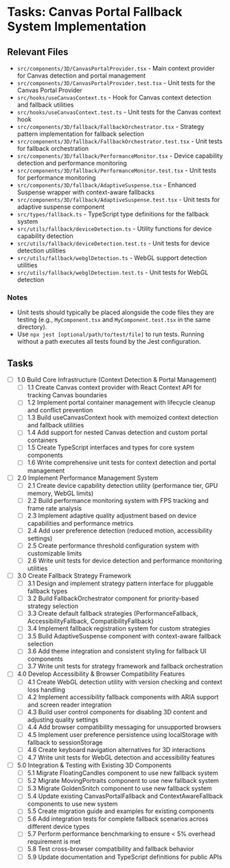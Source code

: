 # Tasks: Canvas Portal Fallback System Implementation

## Relevant Files

- `src/components/3D/CanvasPortalProvider.tsx` - Main context provider for Canvas detection and portal management
- `src/components/3D/CanvasPortalProvider.test.tsx` - Unit tests for the Canvas Portal Provider
- `src/hooks/useCanvasContext.ts` - Hook for Canvas context detection and fallback utilities
- `src/hooks/useCanvasContext.test.ts` - Unit tests for the Canvas context hook
- `src/components/3D/fallback/FallbackOrchestrator.tsx` - Strategy pattern implementation for fallback selection
- `src/components/3D/fallback/FallbackOrchestrator.test.tsx` - Unit tests for fallback orchestration
- `src/components/3D/fallback/PerformanceMonitor.tsx` - Device capability detection and performance monitoring
- `src/components/3D/fallback/PerformanceMonitor.test.tsx` - Unit tests for performance monitoring
- `src/components/3D/fallback/AdaptiveSuspense.tsx` - Enhanced Suspense wrapper with context-aware fallbacks
- `src/components/3D/fallback/AdaptiveSuspense.test.tsx` - Unit tests for adaptive suspense component
- `src/types/fallback.ts` - TypeScript type definitions for the fallback system
- `src/utils/fallback/deviceDetection.ts` - Utility functions for device capability detection
- `src/utils/fallback/deviceDetection.test.ts` - Unit tests for device detection utilities
- `src/utils/fallback/webglDetection.ts` - WebGL support detection utilities
- `src/utils/fallback/webglDetection.test.ts` - Unit tests for WebGL detection

### Notes

- Unit tests should typically be placed alongside the code files they are testing (e.g., `MyComponent.tsx` and `MyComponent.test.tsx` in the same directory).
- Use `npx jest [optional/path/to/test/file]` to run tests. Running without a path executes all tests found by the Jest configuration.

## Tasks

- [ ] 1.0 Build Core Infrastructure (Context Detection & Portal Management)
  - [ ] 1.1 Create Canvas context provider with React Context API for tracking Canvas boundaries
  - [ ] 1.2 Implement portal container management with lifecycle cleanup and conflict prevention
  - [ ] 1.3 Build useCanvasContext hook with memoized context detection and fallback utilities
  - [ ] 1.4 Add support for nested Canvas detection and custom portal containers
  - [ ] 1.5 Create TypeScript interfaces and types for core system components
  - [ ] 1.6 Write comprehensive unit tests for context detection and portal management

- [ ] 2.0 Implement Performance Management System
  - [ ] 2.1 Create device capability detection utility (performance tier, GPU memory, WebGL limits)
  - [ ] 2.2 Build performance monitoring system with FPS tracking and frame rate analysis
  - [ ] 2.3 Implement adaptive quality adjustment based on device capabilities and performance metrics
  - [ ] 2.4 Add user preference detection (reduced motion, accessibility settings)
  - [ ] 2.5 Create performance threshold configuration system with customizable limits
  - [ ] 2.6 Write unit tests for device detection and performance monitoring utilities

- [ ] 3.0 Create Fallback Strategy Framework
  - [ ] 3.1 Design and implement strategy pattern interface for pluggable fallback types
  - [ ] 3.2 Build FallbackOrchestrator component for priority-based strategy selection
  - [ ] 3.3 Create default fallback strategies (PerformanceFallback, AccessibilityFallback, CompatibilityFallback)
  - [ ] 3.4 Implement fallback registration system for custom strategies
  - [ ] 3.5 Build AdaptiveSuspense component with context-aware fallback selection
  - [ ] 3.6 Add theme integration and consistent styling for fallback UI components
  - [ ] 3.7 Write unit tests for strategy framework and fallback orchestration

- [ ] 4.0 Develop Accessibility & Browser Compatibility Features
  - [ ] 4.1 Create WebGL detection utility with version checking and context loss handling
  - [ ] 4.2 Implement accessibility fallback components with ARIA support and screen reader integration
  - [ ] 4.3 Build user control components for disabling 3D content and adjusting quality settings
  - [ ] 4.4 Add browser compatibility messaging for unsupported browsers
  - [ ] 4.5 Implement user preference persistence using localStorage with fallback to sessionStorage
  - [ ] 4.6 Create keyboard navigation alternatives for 3D interactions
  - [ ] 4.7 Write unit tests for WebGL detection and accessibility features

- [ ] 5.0 Integration & Testing with Existing 3D Components
  - [ ] 5.1 Migrate FloatingCandles component to use new fallback system
  - [ ] 5.2 Migrate MovingPortraits component to use new fallback system
  - [ ] 5.3 Migrate GoldenSnitch component to use new fallback system
  - [ ] 5.4 Update existing CanvasPortalFallback and ContextAwareFallback components to use new system
  - [ ] 5.5 Create migration guide and examples for existing components
  - [ ] 5.6 Add integration tests for complete fallback scenarios across different device types
  - [ ] 5.7 Perform performance benchmarking to ensure < 5% overhead requirement is met
  - [ ] 5.8 Test cross-browser compatibility and fallback behavior
  - [ ] 5.9 Update documentation and TypeScript definitions for public APIs